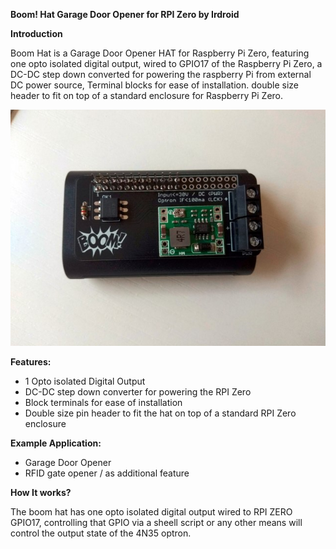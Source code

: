 **Boom! Hat Garage Door Opener for RPI Zero by Irdroid**

**Introduction** 

Boom Hat is a Garage Door Opener HAT for Raspberry Pi Zero, featuring one opto isolated digital output, wired to GPIO17 of the Raspberry Pi Zero, a DC-DC step down converted for powering the raspberry Pi from external DC power source, Terminal blocks for ease of installation. double size header to fit on top of a standard enclosure for Raspberry Pi Zero.

![Brickz](https://github.com/Irdroid/boom/blob/main/Documents/3.jpg)

**Features:**
- 1 Opto isolated Digital Output
- DC-DC step down converter for powering the RPI Zero
- Block terminals for ease of installation
- Double size pin header to fit the hat on top of a standard RPI Zero enclosure

**Example Application:**
- Garage Door Opener
- RFID gate opener / as additional feature

**How It works?**

The boom hat has one opto isolated digital output wired to RPI ZERO GPIO17, controlling that GPIO via a sheell script or any other means will control the output state of the 4N35 optron.